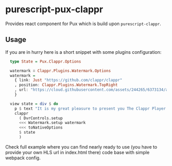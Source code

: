 # purescript-pux-clappr

Provides react component for Pux which is build upon `purescript-clappr`.

## Usage

If you are in hurry here is a short snippet with some plugins configuration:

  ```purescript
    type State = Pux.Clappr.Options

    watermark ∷ Clappr.Plugins.Watermark.Options
    watermark =
      { link: Just "https://github.com/clappr/clappr"
      , position: Clappr.Plugins.Watermark.TopRight
      , url: "https://cloud.githubusercontent.com/assets/244265/6373134/a845eb50-bce7-11e4-80f2-592ba29972ab.png"
      }

    view state = div $ do
      p $ text "It is my great pleasure to present you The Clappr Player Component:"
      clappr
        ( DvrControls.setup
        <<< Watermark.setup watermark
        <<< toNativeOptions
        $ state
        )
  ```

Check full example where you can find nearly ready to use (you have to provide your own HLS url in index.html there) code base with simple webpack config.
